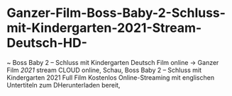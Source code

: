 # Ganzer-Film-Boss-Baby-2-Schluss-mit-Kindergarten-2021-Stream-Deutsch-HD-
~ Boss Baby 2 – Schluss mit Kindergarten Deutsch Film online → Ganzer Film *2021* stream CLOUD online, Schau, Boss Baby 2 – Schluss mit Kindergarten 2021 Full Film Kostenlos Online-Streaming mit englischen Untertiteln zum DHerunterladen bereit,
